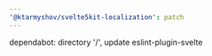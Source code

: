 ```yaml
---
'@ktarmyshov/svelte5kit-localization': patch
---
```


dependabot: directory '/', update eslint-plugin-svelte
